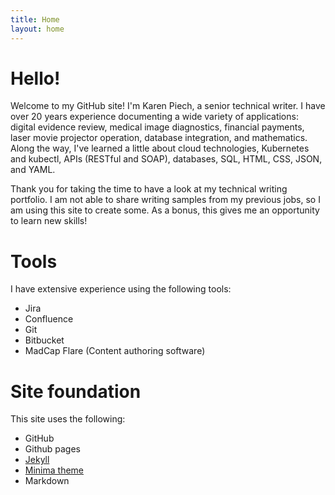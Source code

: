 ```yaml
---
title: Home
layout: home
---
```


# Hello!

Welcome to my GitHub site! I'm Karen Piech, a senior technical writer. I have over 20 years experience documenting a wide variety of applications:  digital evidence review, medical image diagnostics, financial payments, laser movie projector operation, database integration, and mathematics. Along the way, I've learned a little about cloud technologies, Kubernetes and kubectl, APIs (RESTful and SOAP), databases, SQL, HTML, CSS, JSON, and YAML.

Thank you for taking the time to have a look at my technical writing portfolio. I am not able to share writing samples from my previous jobs, so I am using this site to create some. As a bonus, this gives me an opportunity to learn new skills! 

# Tools

I have extensive experience using the following tools:
- Jira
- Confluence
- Git
- Bitbucket
- MadCap Flare (Content authoring software)

# Site foundation

This site uses the following:
- GitHub
- Github pages
- [Jekyll](https://github.com/jekyll)
- [Minima theme](https://github.com/jekyll/minima)
- Markdown

<style>
  .footer {
      display: none;
  }
</style>
